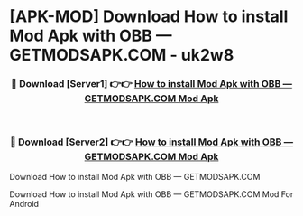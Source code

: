 # [APK-MOD] Download How to install Mod Apk with OBB — GETMODSAPK.COM - uk2w8


<div align="center">
<h3>🔴 Download [Server1] 👉👉 <a href="https://apk-comot.site?title=How_to_install_Mod_Apk_with_OBB_—_GETMODSAPK.COM">How to install Mod Apk with OBB — GETMODSAPK.COM Mod Apk</a></h3><br>
<h3>🔴 Download [Server2] 👉👉 <a href="https://apk-comot.site?title=How_to_install_Mod_Apk_with_OBB_—_GETMODSAPK.COM">How to install Mod Apk with OBB — GETMODSAPK.COM Mod Apk</a></h3>
</div>



Download How to install Mod Apk with OBB — GETMODSAPK.COM 

Download How to install Mod Apk with OBB — GETMODSAPK.COM Mod For Android